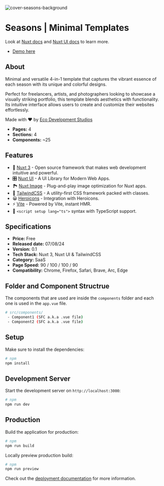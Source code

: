 ![cover-seasons-background](https://res.cloudinary.com/dpvsklksg/image/upload/v1723249159/Captura_de_pantalla_2024-08-09_a_la_s_6.13.28_p.m._sma2ed.png)

# Seasons |  Minimal Templates

Look at [Nuxt docs](https://nuxt.com/docs/getting-started/introduction) and [Nuxt UI docs](https://ui.nuxt.com) to learn more.

- [Demo here](https://eco-seasons.vercel.app/)

## About

Minimal and versatile 4-in-1 template that captures the vibrant essence of each season with its unique and colorful designs.

Perfect for freelancers, artists, and photographers looking to showcase a visually striking portfolio, this template blends aesthetics with functionality. Its intuitive interface allows users to create and customize their websites effortlessly.

Made with ❤️ by [Eco Development Studios](https://www.ecostudios.dev/)
- **Pages:** 4
- **Sections:** 4
- **Components:** ~25

## Features

- 💚 [Nuxt 3](https://nuxt.com/) - Open source framework that makes web development intuitive and powerful.
- 🎛 [Nuxt UI](https://ui.nuxt.com/) - A UI Library for Modern Web Apps.
- 🏞️ [Nuxt Image](https://image.nuxt.com/) - Plug-and-play image optimization for Nuxt apps.
- 🎨 [TailwindCSS](https://tailwindcss.com/) - A utility-first CSS framework packed with classes.
- 😀 [Heroicons](https://github.com/simple-icons/simple-icons) - Integration with Heroicons.
- ⚡️ [Vite](https://vitejs.dev/) - Powered by Vite, instant HMR.
- 🦾 `<script setup lang="ts">` syntax with TypeScript support.

## Specifications

- **Price:** Free
- **Released date:** 07/08/24
- **Version:** 0.1
- **Tech Stack:** Nuxt 3, Nuxt UI & TailwindCSS
- **Category:** SaaS
- **Page Speed:** 90 / 100 / 100 / 90
- **Compatibility:** Chrome, Firefox, Safari, Brave, Arc, Edge

## Folder and Component Structrue

The components that are used are inside the `components` folder and each one is used in the `app.vue` file.

```bash
# src/components/
 - Component1 (SFC a.k.a .vue file)
 - Component2 (SFC a.k.a .vue file)
```

## Setup

Make sure to install the dependencies:

```bash
# npm
npm install
```

## Development Server

Start the development server on `http://localhost:3000`:

```bash
# npm
npm run dev
```

## Production

Build the application for production:

```bash
# npm
npm run build
```

Locally preview production build:

```bash
# npm
npm run preview
```

Check out the [deployment documentation](https://nuxt.com/docs/getting-started/deployment) for more information.